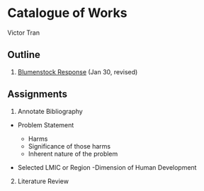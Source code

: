 # Catalogue of Works

Victor Tran

## Outline

1. [Blumenstock Response](https://vtran03.github.io/workshop/Blumenstock) (Jan 30, revised)

## Assignments

1. Annotate Bibliography
  - Problem Statement
    - Harms
    - Significance of those harms
    - Inherent nature of the problem
    
    
  - Selected LMIC or Region
  -Dimension of Human Development
  
  
 2. Literature Review
